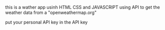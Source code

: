 this is a wather app usinh HTML CSS and JAVASCRIPT
using API to get the weather data from a "openweathermap.org"

put your personal API key in the API key